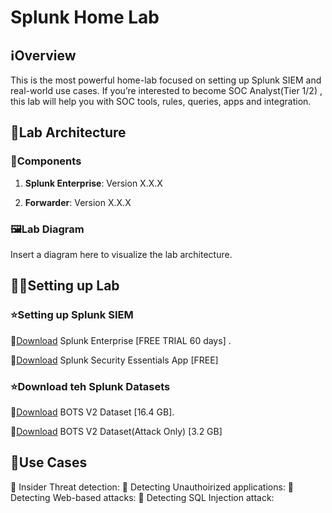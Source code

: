 # Splunk Home Lab

## ℹ️Overview

This is the most powerful home-lab focused on setting up Splunk SIEM and real-world use cases. If you’re interested to become SOC Analyst(Tier 1/2) , this lab will help you with SOC tools, rules, queries, apps and integration.

## 📄Lab Architecture

### 🧲Components

1. **Splunk Enterprise**: Version X.X.X

2. **Forwarder**: Version X.X.X

### 🖼️Lab Diagram

Insert a diagram here to visualize the lab architecture.

## 🧑‍💻Setting up Lab

### ⭐Setting up Splunk SIEM

📍[Download](https://www.splunk.com/en_us/download/splunk-enterprise.html ) Splunk Enterprise [FREE TRIAL 60 days] .

📍[Download](https://splunkbase.splunk.com/app/3435) Splunk Security Essentials App [FREE]

### ⭐Download teh Splunk Datasets

📍[Download](https://s3.amazonaws.com/botsdataset/botsv2/botsv2_data_set.tgz) BOTS V2 Dataset [16.4 GB]. 

📍[Download](https://s3.amazonaws.com/botsdataset/botsv2/botsv2_data_set_attack_only.tgz) BOTS V2 Dataset(Attack Only) [3.2 GB] 

## 📁Use Cases
📍 Insider Threat detection:
📍 Detecting Unauthoirized applications:
📍 Detecting Web-based attacks:
📍 Detecting SQL Injection attack:
